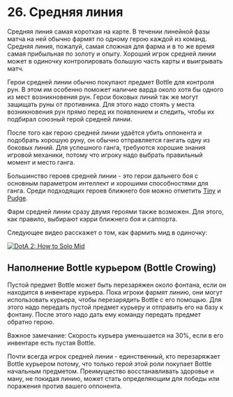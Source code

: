 # 26. Средняя линия

Средняя линия самая короткая на карте. В течении линейной фазы матча на ней обычно фармят по одному герою каждой из команд.
Средняя линия, пожалуй, самая сложная для фарма и в то же время самая прибыльная по золоту и опыту. Хороший игрок средней линии может в одиночку контролировать большую часть карты и выигрывать матч.

Герои средней линии обычно покупают предмет Bottle для контроля рун. В этом им особенно поможет наличие варда около хотя бы одного из мест возникновения рун. Герои боковых линий так же могут защищать руны от противника. Для этого надо стоять у места возникновения рун прямо перед их появлением и следить, чтобы их подбирал союзный герой средней линии.

После того как герою средней линии удаётся убить оппонента и подобрать хорошую руну, он обычно отправляется гангать одну из боковых линий. Для успешного ганга, требуются хорошие знания игровой механики, потому что игроку надо выбрать правильный момент и место ганга.

Большинство героев средней линии - это герои дальнего боя с основным параметром интеллект и хорошими способностями для ганга. Среди подходящих героев ближнего боя можно отметить [Tiny](https://dota2-ru.gamepedia.com/Tiny) и [Pudge](https://dota2-ru.gamepedia.com/Pudge).

Фарм средней линии сразу двумя героями также возможен. Для этого, как правило, выбирают кэрри ближнего боя и саппорта.

Следующее видео расскажет о том, как фармить мид в одиночку:

[![DotA 2: How to Solo Mid](http://img.youtube.com/vi/tbIczdzAeEU/0.jpg)](https://www.youtube.com/watch?v=tbIczdzAeEU)

## Наполнение Bottle курьером (Bottle Crowing)

Пустой предмет Bottle может быть перезаряжен около фонтана, если он находится в инвентаре курьера. Пока игроки фармят линию, они могут использовать курьера, чтобы перезарядить Bottle с его помощью. Для этого надо передать пустой предмет курьеру и отправить его на базу к фонтану. После этого надо дать ему команду передать предмет обратно герою.

Важное замечание: Скорость курьера уменьшается на 30%, если в его инвентаре есть пустая Bottle.

Почти всегда игрок средней линии - единственный, кто перезаряжает Bottle курьером потому, что только герой этой роли покупает Bottle начальным предметом. Преимущество восстанавливать здоровье и ману, не покидая линию, может стать определяющим для победы или поражения против вашего оппонента.

